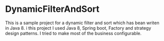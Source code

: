 # DynamicFilterAndSort
This is a sample project for a dynamic filter and sort which has bean writen in Java 8. i this project I used Java 8, Spring boot, Factory and strategy design patterns. I tried to make most of the business configurable.
